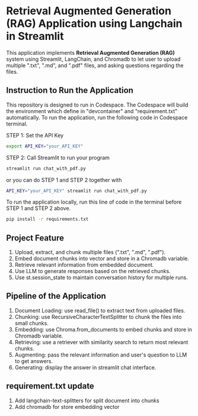 # Retrieval Augmented Generation (RAG) Application using Langchain in Streamlit

This application implements **Retrieval Augmented Generation (RAG)** system using Streamlit, LangChain, and Chromadb to let user to upload multiple ".txt", ".md", and ".pdf" files, and asking questions regarding the files.

## Instruction to Run the Application

This repository is designed to run in Codespace. The Codespace will build the environment which define in "devcontainer" and "requirement.txt" automatically. To run the application, run the following code in Codespace terminal.

STEP 1: Set the API Key
```bash
export API_KEY="your_API_KEY"
```
STEP 2: Call Streamlit to run your program
```bash
streamlit run chat_with_pdf.py
```
or you can do STEP 1 and STEP 2 together with
```bash
API_KEY="your_API_KEY" streamlit run chat_with_pdf.py
```

To run the application locally, run this line of code in the terminal before STEP 1 and STEP 2 above.
```bash
pip install -r requirements.txt
```

## Project Feature
1. Upload, extract, and chunk multiple files (".txt", ".md", ".pdf").
2. Embed document chunks into vector and store in a Chromadb variable.
3. Retrieve relevant information from embedded document.
4. Use LLM to generate responses based on the retrieved chunks.
5. Use st.session_state to maintain conversation history for multiple runs.

## Pipeline of the Application
1. Document Loading: use read_file() to extract text from uploaded files.
2. Chunking: use RecursiveCharacterTextSplitter to chunk the files into small chunks.
3. Embedding: use Chroma.from_documents to embed chunks and store in Chromadb variable.
4. Retrieving: use a retriever with similarity search to return most relevant chunks.
5. Augmenting: pass the relevant information and user's question to LLM to get answers.
6. Generating: display the answer in streamlit chat interface.

## requirement.txt update
1. Add langchain-text-splitters for split document into chunks
2. Add chromadb for store embedding vector